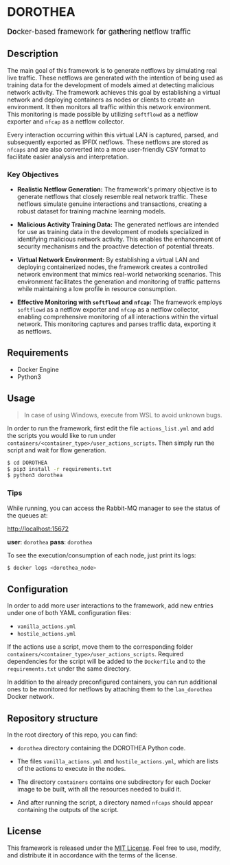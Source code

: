 # DOROTHEA

<big>**Do**cker-based f**r**amework f**o**r ga**th**ering n**e**tflow tr**a**ffic</big>


## Description
The main goal of this framework is to generate netflows by simulating real live traffic. These netflows are generated with the intention of being used as training data for the development of models aimed at detecting malicious network activity. The framework achieves this goal by establishing a virtual network and deploying containers as nodes or clients to create an environment. It then monitors all traffic within this network environment. This monitoring is made possible by utilizing `softflowd` as a netflow exporter and `nfcap` as a netflow collector.

Every interaction occurring within this virtual LAN is captured, parsed, and subsequently exported as IPFIX netflows. These netflows are stored as `nfcaps` and are also converted into a more user-friendly CSV format to facilitate easier analysis and interpretation.

### Key Objectives

- **Realistic Netflow Generation:** The framework's primary objective is to generate netflows that closely resemble real network traffic. These netflows simulate genuine interactions and transactions, creating a robust dataset for training machine learning models.

- **Malicious Activity Training Data:** The generated netflows are intended for use as training data in the development of models specialized in identifying malicious network activity. This enables the enhancement of security mechanisms and the proactive detection of potential threats.

- **Virtual Network Environment:** By establishing a virtual LAN and deploying containerized nodes, the framework creates a controlled network environment that mimics real-world networking scenarios. This environment facilitates the generation and monitoring of traffic patterns while maintaining a low profile in resource consumption.

- **Effective Monitoring with `softflowd` and `nfcap`:** The framework employs `softflowd` as a netflow exporter and `nfcap` as a netflow collector, enabling comprehensive monitoring of all interactions within the virtual network. This monitoring captures and parses traffic data, exporting it as netflows.




## Requirements
*   Docker Engine
*   Python3

## Usage

>  In case of using Windows, execute from WSL to avoid unknown bugs.

In order to run the framework, first edit the file `actions_list.yml` and add the scripts you would like to run under `containers/<container_type>/user_actions_scripts`. Then simply run the script and wait for flow generation.


```bash
$ cd DOROTHEA
$ pip3 install -r requirements.txt
$ python3 dorothea
```
### Tips

While running, you can access the Rabbit-MQ manager to see the status of the queues at:

[http://localhost:15672](http://localhost:15672)

**user**: `dorothea`  **pass**: `dorothea`


To see the execution/consumption of each node, just print its logs:
```bash
$ docker logs <dorothea_node>
```

## Configuration

In order to add more user interactions to the framework, add new entries under one of both YAML configuration files:
- `vanilla_actions.yml`
- `hostile_actions.yml` 

If the actions use a script, move them to the corresponding folder `containers/<container_type>/user_actions_scripts`. Required dependencies for the script will be added to the `Dockerfile` and to the `requirements.txt` under the same directory.

In addition to the already preconfigured containers, you can run additional ones to be monitored for netflows by attaching them to the `lan_dorothea` Docker network.


## Repository structure

In the root directory of this repo, you can find:


* `dorothea` directory containing the DOROTHEA Python code.

* The files `vanilla_actions.yml` and `hostile_actions.yml`, which are lists of the actions to execute in the nodes.

* The directory `containers` contains one subdirectory for each Docker image to be built, with all the resources needed to build it.

* And after running the script, a directory named `nfcaps` should appear containing the outputs of the script.

## License
This framework is released under the [MIT License](LICENSE). Feel free to use, modify, and distribute it in accordance with the terms of the license.


